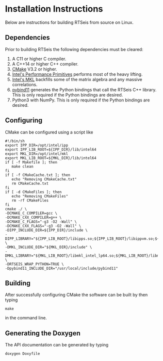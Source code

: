 # Installation Instructions

Below are instructions for building RTSeis from source on Linux.

## Dependencies

Prior to building RTSeis the following dependencies must be cleared:

   1. A C11 or higher C compiler.
   2. A C++14 or higher C++ compiler.
   3. [CMake](https://cmake.org/) V3.2 or higher.
   4. [Intel's Performance Primitives](https://software.intel.com/en-us/intel-ipp) performs most of the heavy lifting.
   5. [Intel's MKL](https://software.intel.com/en-us/mkl) backfills some of the matrix algebra and any massive correlations.
   6. [pybind11](https://pybind11.readthedocs.io/en/stable/) generates the Python bindings that call the RTSeis C++ library.  This is only required if the Python bindings are desired.
   7. Python3 with NumPy.  This is only required if the Python bindings are desired.

## Configuring

CMake can be configured using a script like

    #!/bin/sh
    export IPP_DIR=/opt/intel/ipp
    export IPP_LIB_ROOT=${IPP_DIR}/lib/intel64
    export MKL_DIR=/opt/intel/mkl
    export MKL_LIB_ROOT=${MKL_DIR}/lib/intel64
    if [ -f Makefile ]; then
       make clean
    fi
    if [ -f CMakeCache.txt ]; then
       echo "Removing CMakeCache.txt"
       rm CMakeCache.txt
    fi
    if [ -d CMakeFiles ]; then
       echo "Removing CMakeFiles"
       rm -rf CMakeFiles
    fi
    cmake ./ \
    -DCMAKE_C_COMPILER=gcc \
    -DCMAKE_CXX_COMPILER=g++ \
    -DCMAKE_C_FLAGS="-g3 -O2 -Wall" \
    -DCMAKE_CXX_FLAGS="-g3 -O2 -Wall" \
    -DIPP_INCLUDE_DIR=${IPP_DIR}/include \
    -DIPP_LIBRARY="${IPP_LIB_ROOT}/libipps.so;${IPP_LIB_ROOT}/libippvm.so;${IPP_LIB_ROOT}/libippcore.so" \
    -DMKL_INCLUDE_DIR="${MKL_DIR}/include" \
    -DMKL_LIBRARY="${MKL_LIB_ROOT}/libmkl_intel_lp64.so;${MKL_LIB_ROOT}/libmkl_sequential.so;${MKL_LIB_ROOT}/libmkl_core.so;${MKL_LIB_ROOT}/libmkl_avx2.so" \
    -DRTSEIS_WRAP_PYTHON=TRUE \
    -Dpybind11_INCLUDE_DIR="/usr/local/include/pybind11"

## Building

After successfully configuring CMake the software can be built by then typing

    make

in the command line.

## Generating the Doxygen

The API documentation can be generated by typing

    doxygen Doxyfile

